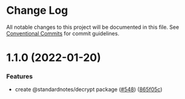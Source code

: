 # Change Log

All notable changes to this project will be documented in this file.
See [Conventional Commits](https://conventionalcommits.org) for commit guidelines.

# 1.1.0 (2022-01-20)


### Features

* create @standardnotes/decrypt package ([#548](https://github.com/standardnotes/snjs/issues/548)) ([865f05c](https://github.com/standardnotes/snjs/commit/865f05c34551f32e5eeac3fd4b7d4aecec1358a7))
